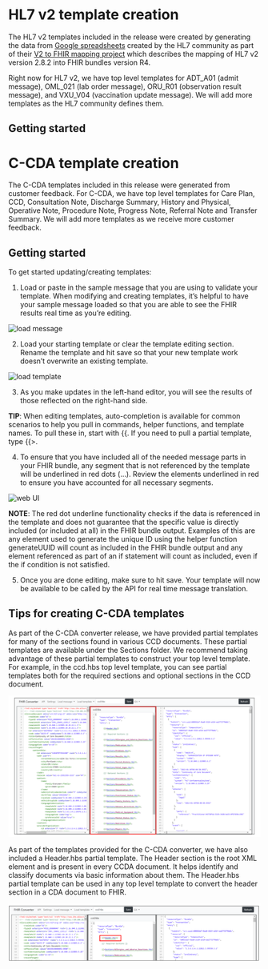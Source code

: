 # HL7 v2 template creation

The HL7 v2 templates included in the release were created by generating the data from [Google spreadsheets](https://docs.google.com/spreadsheets/d/1PaFYPSSq4oplTvw_4OgOn6h2Bs_CMvCAU9CqC4tPBgk) created by the HL7 community as part of their [V2 to FHIR mapping project](https://confluence.hl7.org/display/OO/2-To-FHIR+Project) which describes the mapping of HL7 v2 version 2.8.2 into FHIR bundles version R4. 

Right now for HL7 v2, we have top level templates for ADT_A01 (admit message), OML_021 (lab order message), ORU_R01 (observation result message), and VXU_V04 (vaccination update message). We will add more templates as the HL7 community defines them.

## Getting started 

# C-CDA template creation 

The C-CDA templates included in this release were generated from customer feedback. For C-CDA, we have top level templates for Care Plan, CCD, Consultation Note, Discharge Summary, History and Physical, Operative Note, Procedure Note, Progress Note, Referral Note and Transfer Summary. We will add more templates as we receive more customer feedback.

## Getting started

 

To get started updating/creating templates:

1. Load or paste in the sample message that you are using to validate your template. When modifying and creating templates, it’s helpful to have your sample message loaded so that you are able to see the FHIR results real time as you’re editing.

![load message](images/load-message.png)

2. Load your starting template or clear the template editing section. Rename the template and hit save so that your new template work doesn’t overwrite an existing template.

![load template](images/load-template.png)

3. As you make updates in the left-hand editor, you will see the results of those reflected on the right-hand side.

**TIP**: When editing templates, auto-completion is available for common scenarios to help you pull in commands, helper functions, and template names. To pull these in, start with {{. If you need to pull a partial template, type {{>.

4. To ensure that you have included all of the needed message parts in your FHIR bundle, any segment that is not referenced by the template will be underlined in red dots (…). Review the elements underlined in red to ensure you have accounted for all necessary segments.

![web UI](images/full-ui.png)

**NOTE**: The red dot underline functionality checks if the data is referenced in the template and does not guarantee that the specific value is directly included (or included at all) in the FHIR bundle output. Examples of this are any element used to generate the unique ID using the helper function generateUUID will count as included in the FHIR bundle output and any element referenced as part of an if statement will count as included, even if the if condition is not satisfied.

5. Once you are done editing, make sure to hit save. Your template will now be available to be called by the API for real time message translation.





## Tips for creating C-CDA templates 

As part of the C-CDA converter release, we have provided partial templates for many of the sections found in various CCD documents. These partial templates are available under the Sections folder. We recommend taking advantage of these partial templates to construct your top level template. For example, in the ccd.hbs top level template, you can see partial templates both for the required sections and optional sections in the CCD document.

![load_ccd_sections](images/ccd_sections_example.png)

As part of the templates provided for the C-CDA converter, we have also included a Header.hbs partial template. The Header section is the root XML element and is present in every CCDA document. It helps identify and classify documents via basic information about them. The Header.hbs partial template can be used in any top level template to convert the header section in a CDA document to FHIR. 

![load_ccd_header](images/ccd_sections_header.png)

